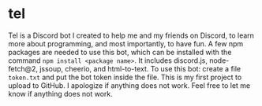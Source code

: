 # tel
Tel is a Discord bot I created to help me and my friends on Discord, to learn more about programming, and most importantly, to have fun.
A few npm packages are needed to use this bot, which can be installed with the command `npm install <package name>`. It includes discord.js, node-fetch@2, jssoup, cheerio, and html-to-text.
To use this bot: create a file `token.txt` and put the bot token inside the file.
This is my first project to upload to GitHub. I apologize if anything does not work. Feel free to let me know if anything does not work.
